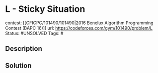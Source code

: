 # L - Sticky Situation

contest: [[CFICPC/101490/101490|2016 Benelux Algorithm Programming Contest (BAPC 16)]]
url: https://codeforces.com/gym/101490/problem/L
Status: #UNSOLVED
Tags: #

## Description

## Solution

